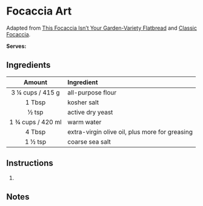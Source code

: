 # Focaccia Art

Adapted from [This Focaccia Isn’t Your Garden-Variety Flatbread](https://www.nytimes.com/2020/04/24/dining/focaccia-bread.html) and [Classic Focaccia](https://cooking.nytimes.com/recipes/1021036-classic-focaccia).

**Serves:** 

## Ingredients

| Amount          | Ingredient
| :----:          | :---------
| 3 ¼ cups / 415 g  | all-purpose flour
| 1 Tbsp          | kosher salt
| ½ tsp           | active dry yeast
| 1 ¾ cups / 420 ml | warm water
| 4 Tbsp          | extra-virgin olive oil, plus more for greasing
| 1 ½ tsp         | coarse sea salt


## Instructions

1. 

## Notes

